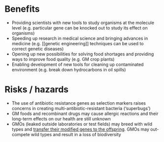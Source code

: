 # Benefits
- Providing scientists with new tools to study organisms at the molecule level (e.g. <span class="hi-green">particular gene can be knocked out</span> to study its effect on organisms)
- Speeding up research in medical science and bringing advances in medicine (e.g. [[genetic engineering]] techniques can be used to <span class="hi-green">correct genetic diseases</span>)
- Opening up new possibilities for <span class="hi-green">solving food shortages</span> and providing ways to improve food quality (e.g. GM crop plants)
- Enabling development of new tools for cleaning up <span class="hi-green">contaminated environment</span> (e.g. break down hydrocarbons in oil spills)

# Risks / hazards
- The use of antibiotic resistance genes as selection markers raises concerns in creating <span class="hi-blue">multi-antibiotic-resistant bacteria (‘superbugs’)</span>
- GM foods and recombinant drugs may cause <span class="hi-blue">allergic reactions</span> and their <span class="hi-green">long-term effects on our health are still unknown</span>
- GMOs (<span class="hi-green">leaked outside laboratories or test fields</span>) may breed with wild types and <u>transfer their modified genes to the offspring</u>. GMOs may <span class="hi-blue">out-compete</span> wild types and result in a <span class="hi-blue">loss of biodiversity</span>
